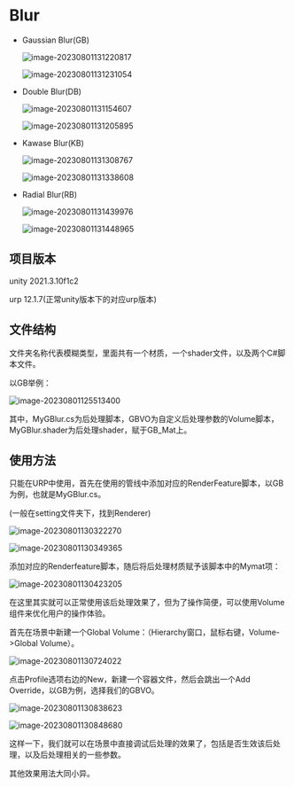 # Blur 





- Gaussian Blur(GB) 

  ![image-20230801131220817](image/image-20230801131220817.png)

  ![image-20230801131231054](image/image-20230801131231054.png)

  

- Double Blur(DB)

  ![image-20230801131154607](image/image-20230801131154607.png)

  ![image-20230801131205895](image/image-20230801131205895.png)



- Kawase Blur(KB)

  ![image-20230801131308767](image/image-20230801131308767.png)

  ![image-20230801131338608](image/image-20230801131338608.png)

  

- Radial Blur(RB)

  ![image-20230801131439976](image/image-20230801131439976.png)

  ![image-20230801131448965](image/image-20230801131448965.png)

  

## 项目版本

unity 2021.3.10f1c2

urp 12.1.7(正常unity版本下的对应urp版本)



## 文件结构

文件夹名称代表模糊类型，里面共有一个材质，一个shader文件，以及两个C#脚本文件。

以GB举例：

![image-20230801125513400](image/image-20230801125513400.png)

其中，MyGBlur.cs为后处理脚本，GBVO为自定义后处理参数的Volume脚本，MyGBlur.shader为后处理shader，赋于GB_Mat上。



## 使用方法

只能在URP中使用，首先在使用的管线中添加对应的RenderFeature脚本，以GB为例，也就是MyGBlur.cs。

(一般在setting文件夹下，找到Renderer)

![image-20230801130322270](image/image-20230801130322270.png)

![image-20230801130349365](image/image-20230801130349365.png)

添加对应的Renderfeature脚本，随后将后处理材质赋予该脚本中的Mymat项：

![image-20230801130423205](image/image-20230801130423205.png)

在这里其实就可以正常使用该后处理效果了，但为了操作简便，可以使用Volume组件来优化用户的操作体验。

首先在场景中新建一个Global Volume：（Hierarchy窗口，鼠标右键，Volume->Global Volume）。

![image-20230801130724022](image/image-20230801130724022.png)

点击Profile选项右边的New，新建一个容器文件，然后会跳出一个Add Override，以GB为例，选择我们的GBVO。

![image-20230801130838623](image/image-20230801130838623.png)

![image-20230801130848680](image/image-20230801130848680.png)

这样一下，我们就可以在场景中直接调试后处理的效果了，包括是否生效该后处理，以及后处理相关的一些参数。

其他效果用法大同小异。

